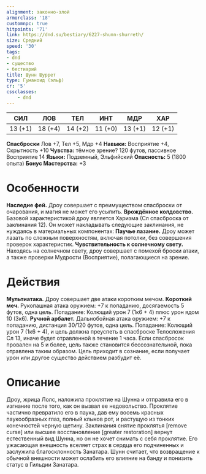 ```yaml
---
alignment: законно-злой
armorclass: '18'
customnpc: true
hitpoints: '71'
link: https://dnd.su/bestiary/6227-shunn-shurreth/
size: Средний
speed: '30'
tags:
- dnd
- существо
- бестиарий
title: Шунн Шуррет
type: Гуманоид (эльф)
cr: '5'
cssclasses:
    - dnd
---
```



| СИЛ | ЛОВ | ТЕЛ | ИНТ | МДР | ХАР |
|---|---|---|---|---|---|
| 13 (+1) | 18 (+4) | 14 (+2) | 11 (+0) | 13 (+1) | 12 (+1) |
**Спасброски** Лов +7, Тел +5, Мдр +4
**Навыки:** Восприятие +4, Скрытность +10
**Чувства:** тёмное зрение? 120 футов, пассивное Восприятие 14
**Языки:** Подземный, Эльфийский
**Опасность:** 5 (1800 опыта)
**Бонус Мастерства:** +3


# Особенности
**Наследие фей.** Дроу совершает с преимуществом спасброски от очарования, и магия не может его усыпить.
**Врождённое колдовство.** Базовой характеристикой дроу является Харизма (Сл спасброска от заклинания 12). Он может накладывать следующие заклинания, не нуждаясь в материальных компонентах:
**Паучье лазание.** Дроу может лазать по сложным поверхностям, включая потолки, без совершения проверок характеристик.
**Чувствительность к солнечному свету.** Находясь на солнечном свету, дроу совершает с помехой броски атаки, а также проверки Мудрости (Восприятие), полагающиеся на зрение.


# Действия
**Мультиатака.** Дроу совершает две атаки коротким мечом.
**Короткий меч.** Рукопашная атака оружием: +7 к попаданию, досягаемость 5 футов, одна цель. Попадание: Колющий урон 7 (1к6 + 4) плюс урон ядом 10 (3к6).
**Ручной арбалет.** Дальнобойная атака оружием: +7 к попаданию, дистанция 30/120 футов, одна цель. Попадание: Колющий урон 7 (1к6 + 4), и цель должна преуспеть в спасброске Телосложения Сл 13, иначе будет отравленной в течение 1 часа. Если спасбросок провален на 5 и более, цель также становится бессознательной, пока отравлена таким образом. Цель приходит в сознание, если получает урон или другое существо действием разбудит её.


# Описание
Дроу, жрица Лолс, наложила проклятие на Шунна и отправила его в изгнание после того, как он вызвал ее недовольство. Проклятие частично превратило его в паука, дав ему восемь красных паукообразных глаз, полный клыков рот, и растущую из тонких конечностей черную щетину. Заклинания снятие проклятья [remove curse] или высшее восстановление [greater restoration] вернут естественный вид Шунна, но он не хочет снимать с себя проклятие. Его ужасающая внешность вселяет страх в сердца его подчиненных и заслужила благосклонность Занатара. Шунн считает, что возвращение к обычной внешности может ослабить его влияние на банду и понизить статус в Гильдии Занатара.